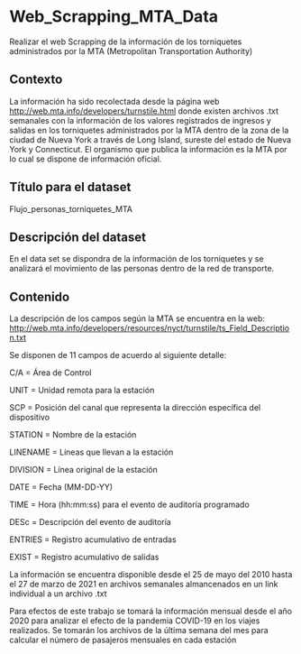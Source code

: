 # Web_Scrapping_MTA_Data
Realizar el web Scrapping de la información de los torniquetes administrados por la MTA (Metropolitan Transportation Authority)
## Contexto
La información ha sido recolectada desde la página web http://web.mta.info/developers/turnstile.html donde existen archivos .txt semanales con la información de los valores registrados de ingresos y salidas en los torniquetes administrados por la MTA dentro de la zona de la ciudad de Nueva York a través de Long Island, sureste del estado de Nueva York y Connecticut. El organismo que publica la información es la MTA por lo cual se dispone de información oficial.
## Título para el dataset
Flujo_personas_torniquetes_MTA
## Descripción del dataset
En el data set se dispondra de la información de los torniquetes y se analizará el movimiento de las personas dentro de la red de transporte.
## Contenido
La descripción de los campos según la MTA se encuentra en la web:
http://web.mta.info/developers/resources/nyct/turnstile/ts_Field_Description.txt

Se disponen de 11 campos de acuerdo al siguiente detalle:

C/A      = Área de Control

UNIT     = Unidad remota para la estación

SCP      = Posición del canal que representa la dirección específica del dispositivo

STATION  = Nombre de la estación

LINENAME = Líneas que llevan a la estación

DIVISION = Línea original de la estación

DATE     = Fecha (MM-DD-YY)

TIME     = Hora (hh:mm:ss) para el evento de auditoría programado

DESc     = Descripción del evento de auditoría 

ENTRIES  = Registro acumulativo de entradas

EXIST    = Registro acumulativo de salidas

La información se encuentra disponible desde el 25 de mayo del 2010 hasta el 27 de marzo de 2021 en archivos semanales almancenados en un link individual a un archivo .txt

Para efectos de este trabajo se tomará la información mensual desde el año 2020 para analizar el efecto de la pandemia COVID-19 en los viajes realizados. 
Se tomarán los archivos de la última semana del mes para calcular el número de pasajeros mensuales en cada estación
